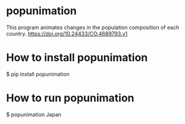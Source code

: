 # popunimation
This program animates changes in the population composition of each country.
https://doi.org/10.24433/CO.4689793.v1

# How to install popunimation
$ pip install popunimation

# How to run popunimation

$ popunimation Japan
